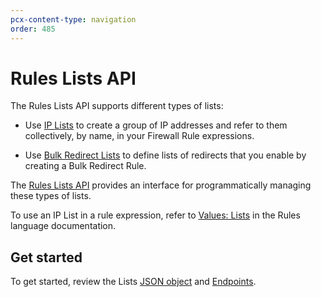 ```yaml
---
pcx-content-type: navigation
order: 485
---
```


# Rules Lists API

The Rules Lists API supports different types of lists:

*   Use [IP Lists](/cf-firewall-rules/rules-lists/) to create a group of IP addresses and refer to them collectively, by name, in your Firewall Rule expressions.

*   Use [Bulk Redirect Lists](https://developers.cloudflare.com/rules/bulk-redirects) to define lists of redirects that you enable by creating a Bulk Redirect Rule.

The [Rules Lists API](https://api.cloudflare.com/#rules-lists-properties) provides an interface for programmatically managing these types of lists.

To use an IP List in a rule expression, refer to [Values: Lists](https://developers.cloudflare.com/ruleset-engine/rules-language/values/#lists) in the Rules language documentation.

## Get started

To get started, review the Lists [JSON object](/api/cf-lists/json-object/) and [Endpoints](/api/cf-lists/endpoints/).
